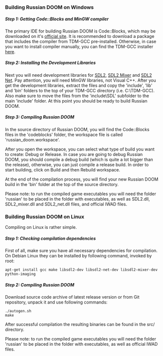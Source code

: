 ### Building Russian DOOM on Windows

##### Step 1: Getting Code::Blocks and MinGW compiler

The primary IDE for building Russian DOOM is Code::Blocks, which may be downloaded on it's [official site](http://www.codeblocks.org/downloads/binaries). It is recommended to download a package that includes the compiler from TDM-GCC pre-installed. Otherwise, in case you want to install compiler manually, you can find the TDM-GCC installer [here](http://tdm-gcc.tdragon.net/).

##### Step 2: Installing the Development Libraries

Next you will need development libraries for [SDL2](https://www.libsdl.org/download-2.0.php), [SDL2 Mixer](https://www.libsdl.org/projects/SDL_mixer/) and [SDL2 Net](https://www.libsdl.org/projects/SDL_net/). Pay attention, you will need MinGW libraries, not Visual C++. After you get the development libraries, extract the files and copy the 'include', 'lib' and 'bin' folders to the top of your TDM-GCC directory (i.e. C:\TDM-GCC). Also make sure to move the files from the 'include\SDL' subfolder to the main 'include' folder. At this point you should be ready to build Russian DOOM.

##### Step 3: Compiling Russian DOOM

In the source directory of Russian DOOM, you will find the Code::Blocks files in the 'codeblocks' folder, the workspace file is called 'russian_doom.workspace'.

After you open the workspace, you can select what type of build you want to create: Debug or Release. In case you are going to debug Russian DOOM, you should compile a debug build (which is quite a lot bigger than the release), otherwise, you can just compile a release build. In order to start building, click on Build and then Rebuild workspace.

At the end of the compilation process, you will find your new Russian DOOM build in the 'bin' folder at the top of the source directory.

Please note: to run the compiled game executables you will need the folder 'russian' to be placed in the folder with executables, as well as SDL2.dll, SDL2_mixer.dll and SDL2_net.dll files, and official IWAD files.


### Building Russian DOOM on Linux

Compiling on Linux is rather simple. 

##### Step 1: Checking compilation dependencies

First of all, make sure you have all necessary dependencies for compilation. On Debian Linux they can be installed by following command, invoked by root:

`apt-get install gcc make libsdl2-dev libsdl2-net-dev libsdl2-mixer-dev python-imaging`

##### Step 2: Compiling Russian DOOM

Download source code archive of latest release version or from Git repository, unpack it and use following commands:

`./autogen.sh` <br />
`make`

After successful compilation the resulting binaries can be found in the src/ directory.

Please note: to run the compiled game executables you will need the folder 'russian' to be placed in the folder with executables, as well as official IWAD files.
